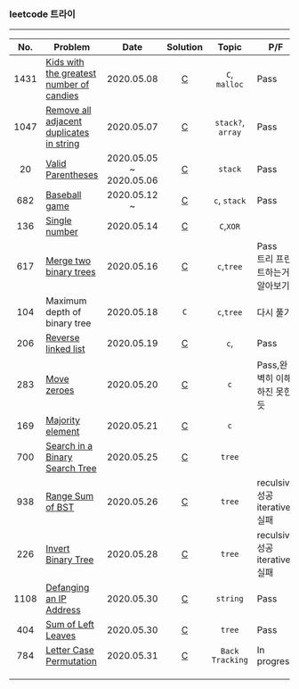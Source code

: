 ### leetcode 트라이

---



| No.  | Problem                                                      |               Date                |                           Solution                           |       Topic       | P/F                                  |
| :--: | ------------------------------------------------------------ | :-------------------------------: | :----------------------------------------------------------: | :---------------: | ------------------------------------ |
| 1431 | [Kids with the greatest number of candies](https://leetcode.com/problems/kids-with-the-greatest-number-of-candies/) |            2020.05.08             | [C](00leetcode/1431kids_with_the_greatest_number_of_candies.md) |   `C`, `malloc`   | Pass                                 |
| 1047 | [Remove all adjacent duplicates in string](https://leetcode.com/problems/remove-all-adjacent-duplicates-in-string/) |            2020.05.07             | [C](00leetcode/1047remove_all_adjacent_duplicatest_in_string.md) | `stack?`, `array` | Pass                                 |
|  20  | [Valid Parentheses](https://leetcode.com/problems/valid-parentheses/) | 2020.05.05<br />~<br />2020.05.06 |            [C](00leetcode/20valid_parentheses.md)            |      `stack`      | Pass                                 |
| 682  | [Baseball game](https://leetcode.com/problems/baseball-game/) |      2020.05.12<br />~<br />      |              [C](00leetcode/682baseballgame.md)              |   `c`, `stack`    | Pass                                 |
| 136  | [Single number](https://leetcode.com/problems/single-number/) |            2020.05.14             |             [C](00leetcode/136single_number.md)              |     `C`,`XOR`     |                                      |
| 617  | [Merge two binary trees](https://leetcode.com/problems/merge-two-binary-trees/) |            2020.05.16             |         [C](00leetcode/617merge_two_binary_trees.md)         |    `c`,`tree`     | Pass<br />트리 프린트하는거 알아보기 |
| 104  | Maximum depth of binary tree                                 |            2020.05.18             |                             `C`                              |    `c`,`tree`     | 다시 풀기                            |
| 206  | [Reverse linked list](https://leetcode.com/problems/reverse-linked-list/) |            2020.05.19             |          [C](00leetcode/206reverse_linked_list.md)           |       `c`,        | Pass                                 |
| 283  | [Move zeroes](https://leetcode.com/problems/move-zeroes/)    |            2020.05.20             |              [C](00leetcode/283move_zeroes.md)               |        `c`        | Pass,완벽히 이해하진 못한듯          |
| 169  | [Majority element](https://leetcode.com/problems/majority-element/) |            2020.05.21             |            [C](00leetcode/169Majority_element.md)            |        `c`        |                                      |
| 700  | [Search in a Binary Search Tree](https://leetcode.com/problems/search-in-a-binary-search-tree/) |            2020.05.25             |     [C](00leetcode/700Search_in_a_binary_search_tree.md)     |      `tree`       |                                      |
| 938  | [Range Sum of BST](https://leetcode.com/problems/range-sum-of-bst/) |            2020.05.26             |            [C](00leetcode/938Range_sum_of_BST.md)            |      `tree`       | reculsive 성공<br />iterative 실패   |
| 226  | [Invert Binary Tree](https://leetcode.com/problems/invert-binary-tree/) |            2020.05.28             |           [C](00leetcode/226invert_binary_tree.md)           |      `tree`       | reculsive 성공<br />iterative 실패   |
| 1108 | [Defanging an IP Address](https://leetcode.com/problems/defanging-an-ip-address/) |            2020.05.30             |        [C](00leetcode/1108defanging_an_IP_address.md)        |     `string`      | Pass                                 |
| 404  | [Sum of Left Leaves](https://leetcode.com/problems/sum-of-left-leaves/) |            2020.05.30             |           [C](00leetcode/404sum_of_left_leaves.md)           |      `tree`       | Pass                                 |
| 784  | [Letter Case Permutation](https://leetcode.com/problems/letter-case-permutation/) |            2020.05.31             |        [C](00leetcode/784letter_case_permutation.md)         |  `Back Tracking`  | In progress                          |
|      |                                                              |                                   |                                                              |                   |                                      |
|      |                                                              |                                   |                                                              |                   |                                      |
|      |                                                              |                                   |                                                              |                   |                                      |


